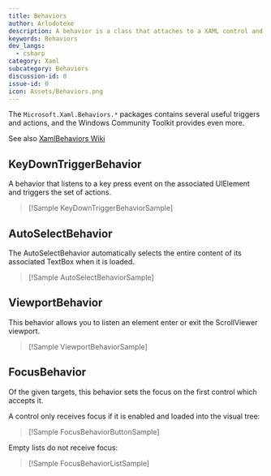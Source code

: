 ```yaml
---
title: Behaviors
author: Arlodotexe
description: A behavior is a class that attaches to a XAML control and invokes an Action when triggered. 
keywords: Behaviors
dev_langs:
  - csharp
category: Xaml
subcategory: Behaviors
discussion-id: 0
issue-id: 0
icon: Assets/Behaviors.png
---
```


The `Microsoft.Xaml.Behaviors.*` packages contains several useful triggers and actions, and the Windows Community Toolkit provides even more.

See also [XamlBehaviors Wiki](https://github.com/Microsoft/XamlBehaviors/wiki)

## KeyDownTriggerBehavior

A behavior that listens to a key press event on the associated UIElement and triggers the set of actions.

> [!Sample KeyDownTriggerBehaviorSample]

## AutoSelectBehavior

The AutoSelectBehavior automatically selects the entire content of its associated TextBox when it is loaded.

> [!Sample AutoSelectBehaviorSample]

## ViewportBehavior
This behavior allows you to listen an element enter or exit the ScrollViewer viewport.

> [!Sample ViewportBehaviorSample]

## FocusBehavior

Of the given targets, this behavior sets the focus on the first control which accepts it.

A control only receives focus if it is enabled and loaded into the visual tree:
> [!Sample FocusBehaviorButtonSample]

Empty lists do not receive focus:
> [!Sample FocusBehaviorListSample]
